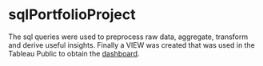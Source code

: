 # sqlPortfolioProject

The sql queries were used to preprocess raw data, aggregate, transform and derive useful insights. Finally a VIEW was created that was used in the Tableau Public to
obtain the [dashboard](https://public.tableau.com/app/profile/samuel3286/viz/WaterWithdrawal/Dashboard1).
